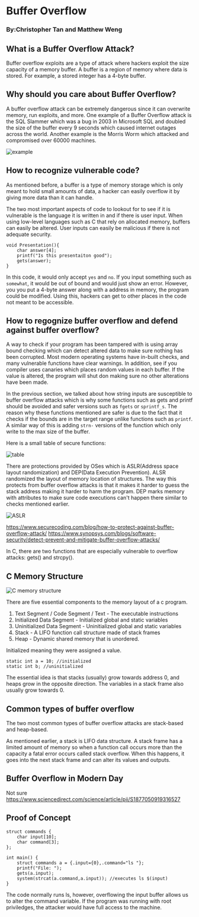 # Buffer Overflow
### By:Christopher Tan and Matthew Weng

## What is a Buffer Overflow Attack? 

Buffer overflow exploits are a type of attack where hackers exploit the size capacity of a memory buffer. A buffer is a region of memory where data is stored. For example, a stored integer has a 4-byte buffer.

## Why should you care about Buffer Overflow? 

A buffer overflow attack can be extremely dangerous since it can overwrite memory, run exploits, and more. One example of a Buffer Overflow attack is the SQL Slammer which was a bug in 2003 in Microsoft SQL and doubled the size of the buffer every 9 seconds which caused internet outages across the world. Another example is the Morris Worm which attacked and compromised over 60000 machines.

![example](https://www.securecoding.com/wp-content/uploads/2020/12/1-540x152.jpg)

## How to recognize vulnerable code? 

As mentioned before, a buffer is a type of memory storage which is only meant to hold small amounts of data, a hacker can easily overflow it by giving more data than it can handle.  

The two most important aspects of code to lookout for to see if it is vulnerable is the language it is written in and if there is user input. When using low-level languages such as C that rely on allocated memory, buffers can easily be altered. User inputs can easily be malicious if there is not adequate security.

```
void Presentation(){
	char answer[4];
	printf("Is this presentaiton good");
	gets(answer);
}
```

In this code, it would only accept `yes` and `no`. If you input something such as `somewhat`, it would be out of bound and would just show an error. However, you you put a 4-byte answer along with a address in memory, the program could be modified. Using this, hackers can get to other places in the code not meant to be accessible.


## How to regognize buffer overflow and defend against buffer overflow?

A way to check if your program has been tampered with is using array bound checking which can detect altered data to make sure nothing has been corrupted. Most modern operating systems have in-built checks, and many vulnerable functions have clear warnings. In addition, see if you compiler uses canaries which places random values in each buffer. If the value is altered, the program will shut don making sure no other alterations have been made.

In the previous section, we talked about how string inputs are susceptible to buffer overflow attacks which is why some functions such as gets and printf should be avoided and safer versions such as `fgets` or `sprintf_s`. The reason why these functions mentioned are safer is due to the fact that it checks if the bounds are in the target range unlike functions such as `printf`. A similar way of this is adding `strn-` versions of the function which only write to the max size of the buffer. 

Here is a small table of secure functions:

![table](https://www.synopsys.com/blogs/software-security/wp-content/uploads/2017/02/buffer-overflow-table.jpg)

There are protections provided by OSes which is ASLR(Address space layout randomization) and DEP(Data Execution Prevention). ALSR randomized the layout of memory location of structures. The way this protects from buffer overflow attacks is that it makes it harder to guess the stack address making it harder to harm the program. DEP marks memory with attributes to make sure code executions can't happen there similar to checks mentioned earlier.

![ASLR](https://assets.website-files.com/5ff66329429d880392f6cba2/62750ba095367e5445140d1e_Buffer%20Overflow%20Attack-p-1080.jpeg)

https://www.securecoding.com/blog/how-to-protect-against-buffer-overflow-attack/ 
https://www.synopsys.com/blogs/software-security/detect-prevent-and-mitigate-buffer-overflow-attacks/ 


In C, there are two functions that are especially vulnerable to overflow attacks: gets() and strcpy().

## C Memory Structure 

![C memory structure](https://media.geeksforgeeks.org/wp-content/uploads/memoryLayoutC.jpg)

There are five essential components to the memory layout of a c program.
1. Text Segment / Code Segment / Text - The executable instructions
2. Initialized Data Segment - Initialized global and static variables
3. Uninitialized Data Segment - Uninitialized global and static variables
4. Stack - A LIFO function call structure made of stack frames
5. Heap - Dynamic shared memory that is unordered.

Initialized meaning they were assigned a value.
```
static int a = 10; //initialized
static int b; //uninitialized
```

The essential idea is that stacks (usually) grow towards address 0, and heaps grow in the opposite direction. The variables in a stack frame also usually grow towards 0.

## Common types of buffer overflow

The two most common types of buffer overflow attacks are stack-based and heap-based. 

As mentioned earlier, a stack is LIFO data structure. A stack frame has a limited amount of memory so when a function call occurs more than the capacity a fatal error occurs called stack overflow. When this happens, it goes into the next stack frame and can alter its values and outputs. 

## Buffer Overflow in Modern Day

Not sure
https://www.sciencedirect.com/science/article/pii/S1877050919316527

## Proof of Concept 
```
struct commands {
	char input[10];
	char command[3];
};

int main() {
	struct commands a = {.input={0},.command="ls "};
	printf("File: ");
	gets(a.input);
	system(strcat(a.command,a.input)); //executes ls $(input)
}
```
The code normally runs ls, however, overflowing the input buffer allows us to alter the command variable. If the program was running with root priviledges, the attacker would have full access to the machine.


